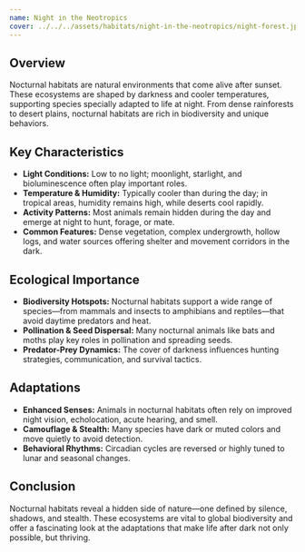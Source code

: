 ```yaml
---
name: Night in the Neotropics
cover: ../../../assets/habitats/night-in-the-neotropics/night-forest.jpg
---
```

## Overview
Nocturnal habitats are natural environments that come alive after sunset. These ecosystems are shaped by darkness and cooler temperatures, supporting species specially adapted to life at night. From dense rainforests to desert plains, nocturnal habitats are rich in biodiversity and unique behaviors.

## Key Characteristics
- **Light Conditions:** Low to no light; moonlight, starlight, and bioluminescence often play important roles.
- **Temperature & Humidity:** Typically cooler than during the day; in tropical areas, humidity remains high, while deserts cool rapidly.
- **Activity Patterns:** Most animals remain hidden during the day and emerge at night to hunt, forage, or mate.
- **Common Features:** Dense vegetation, complex undergrowth, hollow logs, and water sources offering shelter and movement corridors in the dark.

## Ecological Importance
- **Biodiversity Hotspots:** Nocturnal habitats support a wide range of species—from mammals and insects to amphibians and reptiles—that avoid daytime predators and heat.
- **Pollination & Seed Dispersal:** Many nocturnal animals like bats and moths play key roles in pollination and spreading seeds.
- **Predator-Prey Dynamics:** The cover of darkness influences hunting strategies, communication, and survival tactics.

## Adaptations
- **Enhanced Senses:** Animals in nocturnal habitats often rely on improved night vision, echolocation, acute hearing, and smell.
- **Camouflage & Stealth:** Many species have dark or muted colors and move quietly to avoid detection.
- **Behavioral Rhythms:** Circadian cycles are reversed or highly tuned to lunar and seasonal changes.

## Conclusion
Nocturnal habitats reveal a hidden side of nature—one defined by silence, shadows, and stealth. These ecosystems are vital to global biodiversity and offer a fascinating look at the adaptations that make life after dark not only possible, but thriving.
